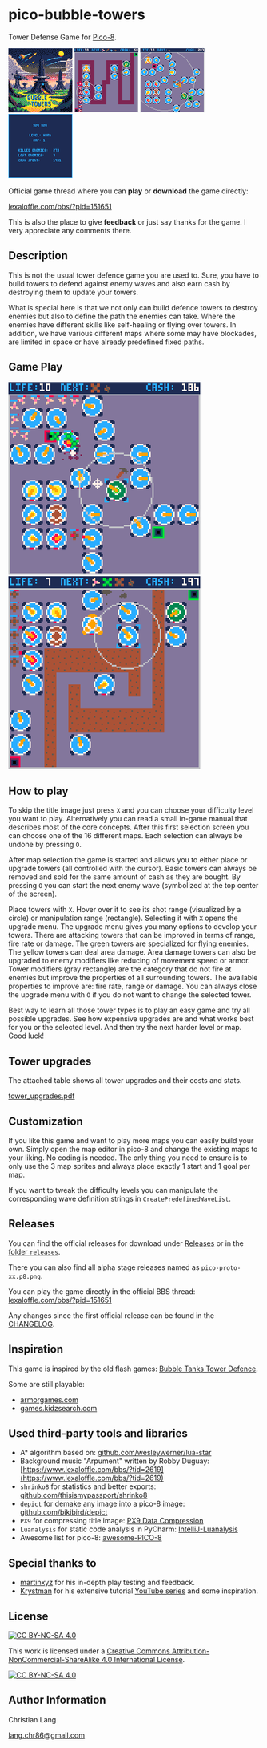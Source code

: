 pico-bubble-towers
==================

Tower Defense Game for [Pico-8](https://www.lexaloffle.com/pico-8.php).

![title_image](assets/title_image.png)
![gameplay_1](assets/gameplay_1.png)
![gameplay_2](assets/gameplay_2.png)
![end_screen](assets/end_screen.png)

Official game thread where you can **play** or **download** the game directly:

[lexaloffle.com/bbs/?pid=151651](https://www.lexaloffle.com/bbs/?pid=151651)

This is also the place to give **feedback** or just say thanks for the game.
I very appreciate any comments there.


Description
-----------

This is not the usual tower defence game you are used to.
Sure, you have to build towers to defend against enemy waves
and also earn cash by destroying them to update your towers.

What is special here is that we not only can build defence towers to destroy enemies
but also to define the path the enemies can take.
Where the enemies have different skills like self-healing or flying over towers.
In addition, we have various different maps where some may have blockades,
are limited in space or have already predefined fixed paths.


Game Play
---------

![demo_gameplay_1](assets/demo_gameplay_1.gif)
![demo_gameplay_2](assets/demo_gameplay_2.gif)


How to play
-----------

To skip the title image just press `X`
and you can choose your difficulty level you want to play.
Alternatively you can read a small in-game manual that describes most of the core concepts.
After this first selection screen you can choose one of the 16 different maps.
Each selection can always be undone by pressing `O`.

After map selection the game is started and allows you to either
place or upgrade towers (all controlled with the cursor).
Basic towers can always be removed and sold for the same amount of cash as they are bought.
By pressing `O` you can start the next enemy wave (symbolized at the top center of the screen).

Place towers with `X`.
Hover over it to see its shot range (visualized by a circle) or manipulation range (rectangle).
Selecting it with `X` opens the upgrade menu.
The upgrade menu gives you many options to develop your towers.
There are attacking towers that can be improved in terms of range, fire rate or damage.
The green towers are specialized for flying enemies.
The yellow towers can deal area damage.
Area damage towers can also be upgraded to enemy modifiers like reducing of movement speed or armor.
Tower modifiers (gray rectangle) are the category that do not fire at enemies
but improve the properties of all surrounding towers.
The available properties to improve are: fire rate, range or damage.
You can always close the upgrade menu with `O` if you do not want to change the selected tower.

Best way to learn all those tower types is to play an easy game and try all possible upgrades.
See how expensive upgrades are and what works best for you or the selected level.
And then try the next harder level or map.
Good luck!


Tower upgrades
--------------

The attached table shows all tower upgrades and their costs and stats.

[tower_upgrades.pdf](assets/tower_upgrades.pdf)


Customization
-------------

If you like this game and want to play more maps you can easily build your own.
Simply open the map editor in pico-8 and change the existing maps to your liking.
No coding is needed.
The only thing you need to ensure is to only use the 3 map sprites and always place exactly 1 start and 1 goal per map.

If you want to tweak the difficulty levels
you can manipulate the corresponding wave definition strings in `CreatePredefinedWaveList`.


Releases
--------

You can find the official releases for download under [Releases](https://github.com/langchr86/pico-bubble-towers/releases)
or in the [folder `releases`](/releases).

There you can also find all alpha stage releases named as `pico-proto-xx.p8.png`.

You can play the game directly in the official BBS thread: [lexaloffle.com/bbs/?pid=151651](https://www.lexaloffle.com/bbs/?pid=151651)

Any changes since the first official release can be found in the [CHANGELOG](CHANGELOG.md).


Inspiration
-----------

This game is inspired by the old flash games:
[Bubble Tanks Tower Defence](https://herointeractive.fandom.com/wiki/Bubble_Tanks_(Series)#Bubble_Tanks_Tower_Defences).

Some are still playable:

* [armorgames.com](https://armorgames.com/play/4962/bubble-tanks-tower-defense/)
* [games.kidzsearch.com](https://games.kidzsearch.com/computer/title/bubble-tanks-tower-defense-41149)


Used third-party tools and libraries
------------------------------------

* A* algorithm based on: [github.com/wesleywerner/lua-star](https://github.com/wesleywerner/lua-star)
* Background music "Arpument" written by Robby Duguay: [https://www.lexaloffle.com/bbs/?tid=2619](https://www.lexaloffle.com/bbs/?tid=2619)
* `shrinko8` for statistics and better exports: [github.com/thisismypassport/shrinko8](https://github.com/thisismypassport/shrinko8)
* `depict` for demake any image into a pico-8 image: [github.com/bikibird/depict](https://github.com/bikibird/depict)
* `PX9` for compressing title image: [PX9 Data Compression](https://www.lexaloffle.com/bbs/?tid=34058)
* `Luanalysis` for static code analysis in PyCharm: [IntelliJ-Luanalysis](https://github.com/Benjamin-Dobell/IntelliJ-Luanalysis)
* Awesome list for pico-8: [awesome-PICO-8](https://github.com/pico-8/awesome-PICO-8?tab=readme-ov-file#tutorials)


Special thanks to
-----------------

* [martinxyz](https://github.com/martinxyz) for his in-depth play testing and feedback.
* [Krystman](https://github.com/Krystman) for his extensive tutorial [YouTube series](https://www.lexaloffle.com/bbs/?tid=28030) and some inspiration.


License
-------

[![CC BY-NC-SA 4.0][cc-by-nc-sa-shield]][cc-by-nc-sa]

This work is licensed under a
[Creative Commons Attribution-NonCommercial-ShareAlike 4.0 International License][cc-by-nc-sa].

[![CC BY-NC-SA 4.0][cc-by-nc-sa-image]][cc-by-nc-sa]

[cc-by-nc-sa]: http://creativecommons.org/licenses/by-nc-sa/4.0/
[cc-by-nc-sa-image]: https://licensebuttons.net/l/by-nc-sa/4.0/88x31.png
[cc-by-nc-sa-shield]: https://img.shields.io/badge/License-CC%20BY--NC--SA%204.0-lightgrey.svg


Author Information
------------------

Christian Lang

[lang.chr86@gmail.com](mailto:lang.chr86@gmail.com)
